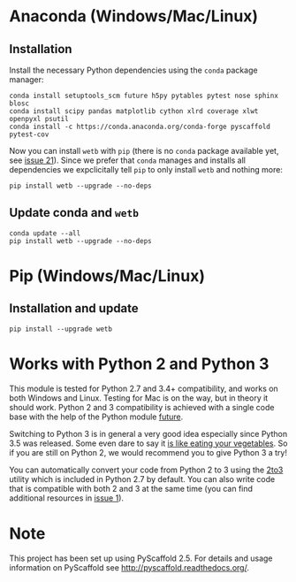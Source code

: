 

# Anaconda (Windows/Mac/Linux)

## Installation

Install the necessary Python dependencies using the ```conda``` package manager:

```
conda install setuptools_scm future h5py pytables pytest nose sphinx blosc
conda install scipy pandas matplotlib cython xlrd coverage xlwt openpyxl psutil
conda install -c https://conda.anaconda.org/conda-forge pyscaffold pytest-cov
```

Now you can install ```wetb``` with ```pip``` (there is no ```conda``` package
available yet, see [issue 21](toolbox/WindEnergyToolbox#21)).
Since we prefer that ```conda``` manages and installs all dependencies we
expclicitally tell ```pip``` to only install ```wetb``` and nothing more:

```
pip install wetb --upgrade --no-deps
```

## Update conda and ```wetb```

```
conda update --all
pip install wetb --upgrade --no-deps

```


# Pip (Windows/Mac/Linux)

## Installation and update

```
pip install --upgrade wetb
```


# Works with Python 2 and Python 3

This module is tested for Python 2.7 and 3.4+ compatibility, and works on both
Windows and Linux. Testing for Mac is on the way, but in theory it should work.
Python 2 and 3 compatibility is achieved with a single code base with the help
of the Python module [future](http://python-future.org/index.html).

Switching to Python 3 is in general a very good idea especially since Python 3.5
was released. Some even dare to say it
[is like eating your vegetables](http://nothingbutsnark.svbtle.com/porting-to-python-3-is-like-eating-your-vegetables).
So if you are still on Python 2, we would recommend you to give Python 3 a try!

You can automatically convert your code from Python 2 to 3 using the
[2to3](https://docs.python.org/2/library/2to3.html) utility which is included
in Python 2.7 by default. You can also write code that is compatible with both
2 and 3 at the same time (you can find additional resources in
[issue 1](https://gitlab.windenergy.dtu.dk/toolbox/WindEnergyToolbox/issues/1)).


# Note

This project has been set up using PyScaffold 2.5. For details and usage
information on PyScaffold see http://pyscaffold.readthedocs.org/.

